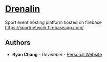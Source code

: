 # [Drenalin](https://sportnetwork.firebaseapp.com/)
Sport event hosting platform hosted on firebase https://sportnetwork.firebaseapp.com/

## Authors

- **Ryan Chang** - _Developer_ - [Personal Website](https://tyranitar898.github.io/UofT/)

